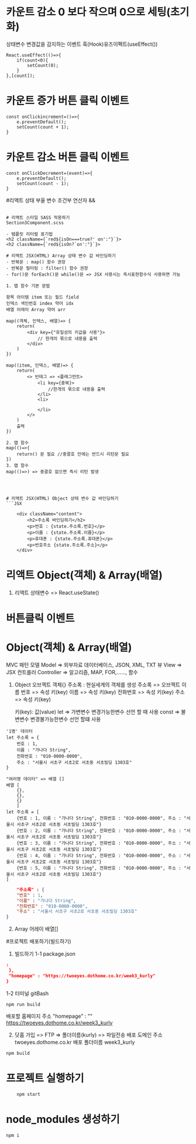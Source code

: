# 카운트 감소 0 보다 작으며 0으로 세팅(초기화)
상태변수 변경값을 감지하는 이벤트 훅(Hook)유즈이펙트(useEffect())
```JS
React.useEffect(()=>{
    if(count<0){
        setCount(0);
    }
},[count]);
```

# 카운트 증가 버튼 클릭 이벤트
```JS
const onClickincrement=()=>{
    e.preventDefault();
    setCount(count + 1);
}
```

# 카운트 감소 버튼 클릭 이벤트
```JS
const onClickDecrement=(event)=>{
    e.preventDefault();
    setCount(count - 1);
}
```

#리액트 상태 부울 변수 조건부 연산자  &&
``` JSX

# 리액트 스타일 SASS 적용하기
Section3Component.scss

- 탬플릿 리터럴 표기법
<h2 className={`red${isOn===true?' on':"}`}>
<h2 className={`red${isOn?`on':"}`}>

# 리액트 JSX(HTML) Array 상태 변수 값 바인딩하기
- 반복문 : map() 함수 권장
- 반복문 필터링 : filter() 함수 권장
- for()문 forEach()문 while()문 => JSX 사용시는 즉시표현함수식 사용하면 가능

1. 맵 함수 기본 문법

항목 아이템 item 또는 필드 field
인덱스 색인번호 index 약어 idx
배열 어레이 Array 약어 arr

map((객체, 인덱스, 배열)=> {
    return(
        <div key={"유일성의 키값을 사용"}>
            // 한개의 묶으로 내용을 출력
        </div>
    )
})

map((item, 인덱스, 배열)=> {
    return(
        <> 빈태그 => <플래그먼트>
            <li key={중복}>
                //한개의 묶으로 내용을 출력
            </li>
            <li>

            </li>
        </>
    )
    출력    
})

2. 맵 함수
map(()=>{
    return() 문 필요 //중괄호 안에는 반드시 리턴문 필요
})
3. 맵 함수
map(()=>) => 중괄호 없으면 즉시 리턴 발생




# 리액트 JSX(HTML) Object 상태 변수 값 바인딩하기
```JSX
    
    <div className="content">
        <h2>주소록 바인딩하기</h2>
        <p>번호 : {state.주소록.번호}</p>
        <p>이름 : {state.주소록.이름}</p>
        <p>휴대폰 : {state.주소록.휴대폰}</p>
        <p>번호주소 {state.주소록.주소}</p>
    </div>
```

# 리액트 Object(객체) & Array(배열)
1. 리액트 상태변수 => React.useState()

# 버튼클릭 이벤트

# Object(객체) & Array(배열)
MVC 패턴
모델 Model => 외부자료 데이터베이스, JSON, XML, TXT
뷰 View => JSX 
컨트롤러 Controller => 알고리즘, MAP, FOR,......, 함수

1. Object 오브젝트 객체{}
    주소록 : 현실세계의 객체를 생성
    주소록 => 오브젝트 이름
    번호 => 속성 키(key)
    이름 => 속성 키(key)
    전화번호 => 속성 키(key)
    주소 => 속성 키(key)

    키(key): 값(value)
let => 가변변수 변경가능한변수 선언 할 때 사용
const => 불변변수 변경불가능한변수 선언 할떄 사용
```JS
'1명' 데이터
let 주소록 = {
    번호 : 1,
    이름 : "가나다 String",
    전화번호 : "010-0000-0000",
    주소 : "서울시 서초구 서초2로 서초동 서초빌딩 1303호"
}

"여러명 데이터" => 배열 []
베열 [
    {},
    {},
    {}
    ]
let 주소록 = [
    {번호 : 1, 이름 : "가나다 String", 전화번호 : "010-0000-0000", 주소 : "서울시 서초구 서초2로 서초동 서초빌딩 1303호"}
    {번호 : 2, 이름 : "가나다 String", 전화번호 : "010-0000-0000", 주소 : "서울시 서초구 서초2로 서초동 서초빌딩 1303호"}
    {번호 : 3, 이름 : "가나다 String", 전화번호 : "010-0000-0000", 주소 : "서울시 서초구 서초2로 서초동 서초빌딩 1303호"}
    {번호 : 4, 이름 : "가나다 String", 전화번호 : "010-0000-0000", 주소 : "서울시 서초구 서초2로 서초동 서초빌딩 1303호"}
    {번호 : 5, 이름 : "가나다 String", 전화번호 : "010-0000-0000", 주소 : "서울시 서초구 서초2로 서초동 서초빌딩 1303호"}
]
```

```JSON
    "주소록" : {
    "번호" : 1,
    "이름" : "가나다 String",
    "전화번호" : "010-0000-0000",
    "주소" : "서울시 서초구 서초2로 서초동 서초빌딩 1303호"
}
```

2. Array 어레이 배열[]



#프로젝트 배포하기(빌드하기)
1. 빌드하기
1-1 package.json
``` JSON
:
 },
 "homepage" : "https://twoeyes.dothome.co.kr/week3_kurly"
}
```

1-2 터미널 gitBash
```JS
npm run build
```


배포할 홈페이지 주소
"homepage" : ""
https://twoeyes.dothome.co.kr/week3_kurly

2. 닷홈 가입 => FTP => 폴더이름(kurly) => 파일전송
배포 도메인 주소
twoeyes.dothome.co.kr
배포 폴더이름
week3_kurly



```JS
npm build

```

# 프로젝트 실행하기
```JS
    npm start
```

# node_modules 생성하기
```JS
npm i

```